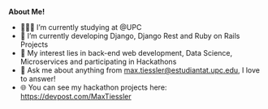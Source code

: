 <a href=""></a>

**About Me!**

- 👨🏽‍💻  I’m currently studying at @UPC
- 🌱 I’m currently developing Django, Django Rest and Ruby on Rails Projects
- 🤔 My interest lies in back-end web development, Data Science, Microservices and participating in Hackathons
- 💬 Ask me about anything from [max.tiessler@estudiantat.upc.edu](max.tiessler@estudiantat.upc.edu), I love to answer!
- 🌐 You can see my hackathon projects here: https://devpost.com/MaxTiessler


